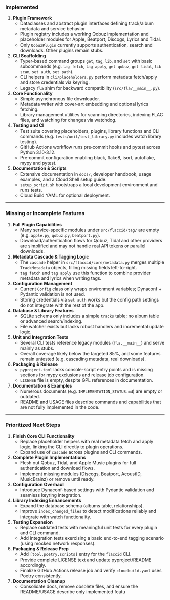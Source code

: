 ### Implemented

1. **Plugin Framework**
   - Dataclasses and abstract plugin interfaces defining track/album metadata and service behavior
   - Plugin registry includes a working Qobuz implementation and placeholder modules for Apple, Beatport, Discogs, Lyrics and Tidal.
   - Only `QobuzPlugin` currently supports authentication, search and downloads. Other plugins remain stubs.
2. **CLI Scaffolding**
   - Typer-based command groups `get`, `tag`, `lib`, and `set` with basic subcommands (e.g. `tag fetch`, `tag apply`, `get qobuz`, `get tidal`, `lib scan`, `set auth`, `set path`).
   - CLI helpers in `cli/placeholders.py` perform metadata fetch/apply and store credentials via keyring.
   - Legacy `fla` shim for backward compatibility (`src/fla/__main__.py`).
3. **Core Functionality**
   - Simple asynchronous file downloader.
   - Metadata writer with cover-art embedding and optional lyrics fetching.
   - Library management utilities for scanning directories, indexing FLAC files, and watching for changes via watchdog.
4. **Testing and CI**
   - Test suite covering placeholders, plugins, library functions and CLI commands (e.g. `tests/unit/test_library.py` includes watch library testing).
   - GitHub Actions workflow runs pre‑commit hooks and pytest across Python 3.10‑3.12.
   - Pre‑commit configuration enabling black, flake8, isort, autoflake, mypy and pytest.
5. **Documentation & Scripts**
   - Extensive documentation in `docs/`, developer handbook, usage examples, and a Cloud Shell setup guide.
   - `setup_script.sh` bootstraps a local development environment and runs tests.
   - Cloud Build YAML for optional deployment.

------

### Missing or Incomplete Features

1. **Full Plugin Capabilities**
   - Many service-specific modules under `src/flaccid/tag/` are empty (e.g. `apple.py`, `qobuz.py`, `beatport.py`).
   - Download/authentication flows for Qobuz, Tidal and other providers are simplified and may not handle real API tokens or parallel downloads.
2. **Metadata Cascade & Tagging Logic**
   - The `cascade` helper in `src/flaccid/core/metadata.py` merges multiple
     `TrackMetadata` objects, filling missing fields left-to-right.
   - `tag fetch` and `tag apply` use this function to combine provider metadata
     and lyrics when writing tags.
3. **Configuration Management**
   - Current `Config` class only wraps environment variables; Dynaconf + Pydantic validation is not used.
   - Storing credentials via `set auth` works but the config path settings do not integrate with the rest of the app.
4. **Database & Library Features**
   - SQLite schema only includes a simple `tracks` table; no album table or advanced search/indexing.
   - File watcher exists but lacks robust handlers and incremental update logic.
5. **Unit and Integration Tests**
   - Several CLI tests reference legacy modules (`fla.__main__`) and serve mainly as stubs.
   - Overall coverage likely below the targeted 85%, and some features remain untested (e.g. cascading metadata, real downloads).
6. **Packaging & Release**
   - `pyproject.toml` lacks console-script entry points and is missing sections for mypy exclusions and release job configuration.
   - `LICENSE` file is empty, despite GPL references in documentation.
7. **Documentation & Examples**
   - Numerous documents (e.g. `IMPLEMENTATION_STATUS.md`) are empty or outdated.
   - README and USAGE files describe commands and capabilities that are not fully implemented in the code.

------

### Prioritized Next Steps

1. **Finish Core CLI Functionality**
   - Replace placeholder helpers with real metadata fetch and apply logic, linking the CLI directly to plugin operations.
   - Expand use of `cascade` across plugins and CLI commands.
2. **Complete Plugin Implementations**
   - Flesh out Qobuz, Tidal, and Apple Music plugins for full authentication and download flows.
   - Implement missing modules (Discogs, Beatport, AcoustID, MusicBrainz) or remove until ready.
3. **Configuration Overhaul**
   - Introduce Dynaconf-based settings with Pydantic validation and seamless keyring integration.
4. **Library Indexing Enhancements**
   - Expand the database schema (albums table, relationships).
   - Improve `index_changed_files` to detect modifications reliably and integrate with watch functionality.
5. **Testing Expansion**
   - Replace outdated tests with meaningful unit tests for every plugin and CLI command.
   - Add integration tests exercising a basic end-to-end tagging scenario (using mocked network responses).
6. **Packaging & Release Prep**
   - Add `[tool.poetry.scripts]` entry for the `flaccid` CLI.
   - Provide complete LICENSE text and update pyproject/README accordingly.
   - Finalize GitHub Actions release job and verify `cloudbuild.yaml` uses Poetry consistently.
7. **Documentation Cleanup**
   - Consolidate docs, remove obsolete files, and ensure the README/USAGE describe only implemented featu
